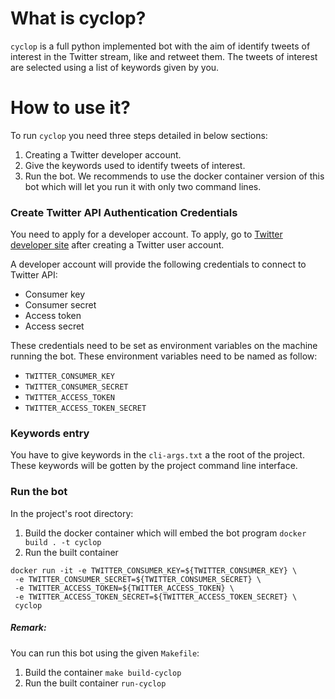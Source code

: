 # What is cyclop?
`cyclop` is a full python implemented bot with the aim of identify tweets of interest in the Twitter stream, like and 
retweet them. The tweets of interest are selected using a list of keywords given by you.

# How to use it?
To run `cyclop` you need three steps detailed in below sections:
1. Creating a Twitter developer account.
2. Give the keywords used to identify tweets of interest.
3. Run the bot. We recommends to use the docker container version of this bot which will let you run it with only two 
command lines. 

### Create Twitter API Authentication Credentials
You need to apply for a developer account. To apply, go to [Twitter developer site](https://developer.twitter.com/en) after 
creating a Twitter user account.

A developer account will provide the following credentials to connect to Twitter API:
- Consumer key
- Consumer secret
- Access token
- Access secret

These credentials need to be set as environment variables on the machine running the bot. 
These environment variables need to be named as follow:
- `TWITTER_CONSUMER_KEY`
- `TWITTER_CONSUMER_SECRET`
- `TWITTER_ACCESS_TOKEN`
- `TWITTER_ACCESS_TOKEN_SECRET`

### Keywords entry
You have to give keywords in the `cli-args.txt` a the root of the project. These keywords will be 
gotten by the project command line interface.

### Run the bot
In the project's root directory:
1. Build the docker container which will embed the bot program `docker build . -t cyclop`
2. Run the built container
```
docker run -it -e TWITTER_CONSUMER_KEY=${TWITTER_CONSUMER_KEY} \
 -e TWITTER_CONSUMER_SECRET=${TWITTER_CONSUMER_SECRET} \
 -e TWITTER_ACCESS_TOKEN=${TWITTER_ACCESS_TOKEN} \
 -e TWITTER_ACCESS_TOKEN_SECRET=${TWITTER_ACCESS_TOKEN_SECRET} \
 cyclop
```

##### Remark:
You can run this bot using the given `Makefile`:
1. Build the container `make build-cyclop`
2. Run the built container `run-cyclop`

